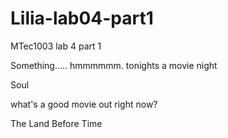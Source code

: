 # Lilia-lab04-part1
MTec1003 lab 4 part 1

Something..... hmmmmmm.
tonights a movie night



Soul

what's a good movie out right now?

The Land Before Time

